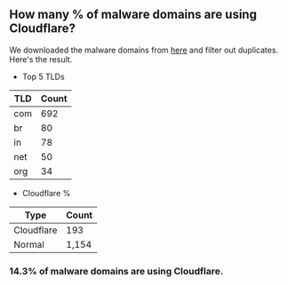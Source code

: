 ## How many % of malware domains are using Cloudflare?


We downloaded the malware domains from [here](https://urlhaus.abuse.ch) and filter out duplicates.
Here's the result.


[//]: # (start replacement)


- Top 5 TLDs

| TLD | Count |
| --- | --- |
| com | 692 |
| br | 80 |
| in | 78 |
| net | 50 |
| org | 34 |


- Cloudflare %

| Type | Count |
| --- | --- |
| Cloudflare | 193 |
| Normal | 1,154 |


### 14.3% of malware domains are using Cloudflare.